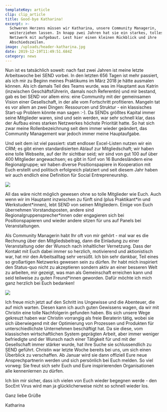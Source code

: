 ```yaml
---
templateKey: article
clip: clip_article
title: Good-bye Katharina!
excerpt: >-
  Schweren Herzens müssen wir Katharina, unsere Community Managerin,
  weiterziehen lassen. In knapp zwei Jahren hat sie ein starkes, tolles SEND
  Netzwerk mit aufgebaut. Lest hier einen kleinen Rückblick und ihre
  Abschiedszeilen.
image: /uploads/header-katharina.jpg
date: 2019-12-19T11:49:51.684Z
category: news
---
```

Nun ist es tatsächlich soweit: nach fast zwei Jahren ist meine letzte Arbeitswoche bei SEND vorbei. In den letzten 656 Tagen ist mehr passiert, als ich mir zu Beginn meines Praktikums im März 2018 je hätte ausmalen können. Als ich damals Teil des Teams wurde, was im Hauptamt aus Katrin (inzwischen Geschäftsführerin, damals noch Referentin) und mir bestand, gab es bei SEND vor allem eins: eine Community mit der gemeinsamen Vision einer Gesellschaft, in der alle vom Fortschritt profitieren. Mangeln tat es vor allem an zwei Dingen: Ressourcen und Struktur - ein klassisches Start-up Problem könnte man sagen :-). Da SENDs größtes Kapital immer seine Mitglieder waren, sind und sein werden, war sehr schnell klar, dass der Aufbau eines starken Netzwerkes höchste Priorität hatte. So hat sich zwar meine Rollenbezeichnung seit dem immer wieder geändert, das Community Management war jedoch immer meine Hauptaufgabe. 

Und seit dem ist viel passiert: statt endloser Excel-Listen nutzen wir ein CRM; es gibt einen standardisierten Ablauf zur Mitgliedschaft; wir haben eine tolle Webseite, auf der Ihr sichtbar seid; wir sind von gut 100 auf über 400 Mitglieder angewachsen; es gibt in fünf von 16 Bundesländern eine Regionalgruppe; wir haben diverse Positionspapiere in Kooperation mit Euch erstellt und politisch erfolgreich platziert und seit diesem Jahr haben wir auch endlich eine Definition für Social Entrepreneurship.

![](/uploads/katharina_osbelt_3.jpg)

All das wäre nicht möglich gewesen ohne so tolle Mitglieder wie Euch. Auch wenn wir im Hauptamt inzwischen zu fünft sind (plus Praktikant\*in und Werkstudent\*innen), lebt SEND von seinen Mitgliedern. Einige von Euch übernehmen Vorstandsposten, andere sind Regionalgruppensprecher*innen oder engagieren sich bei Positionspapieren und wieder andere sitzen für uns auf Panels bei Veranstaltungen. 

Als Community Managerin habt Ihr oft von mir gehört - mal war es die Rechnung über den Mitgliedsbeitrag, dann die Einladung zu einer Veranstaltung oder der Wunsch nach inhaltlicher Vernetzung. Dass der Kontakt mit Euch dabei immer so herzlich, motivierend und aktionistisch war, hat mir den Arbeitsalltag sehr versüßt. Ich bin sehr dankbar, Teil eines so großartigen Netzwerks gewesen sein zu dürfen. Ihr habt mich inspiriert den Status-quo nicht zu akzeptieren sondern aktiv an einer besseren Welt zu arbeiten, mir gezeigt, was man als Gemeinschaft erreichen kann und seid teilweise zu guten Freund*innen geworden. Dafür möchte ich mich ganz herzlich bei Euch bedanken! 

![](/uploads/katharina_osbelt_2.jpg)

Ich freue mich jetzt auf den Schritt ins Ungewisse und die Abenteuer, die auf mich warten. Diesen kann ich auch guten Gewissens wagen, da wir mit Christin eine tolle Nachfolgerin gefunden haben. Bis sich unsere Wege gekreuzt haben war Christin vorrangig als freie Beraterin tätig, wobei sie sich überwiegend mit der Optimierung von Prozessen und Produkten für unterschiedlichste Unternehmen beschäftigt hat. Da sie diese, vom klassischen wirtschaftlichen System geprägten Arbeit, aber immer weniger befriedigte und der Wunsch nach einer Tätigkeit für und mit der Gesellschaft immer stärker wurde, hat ihre Suche sie schlussendlich zu SEND geführt. Christin war letzte Woche bereits bei uns, um sich einen Überblick zu verschaffen. Ab Januar wird sie dann offiziell Eure neue Ansprechpartnerin werden und sich persönlich bei Euch melden. So viel vorweg: Sie freut sich sehr Euch und Eure inspirierenden Organisationen alle kennenlernen zu dürfen.

Ich bin mir sicher, dass ich vielen von Euch wieder begegnen werde - den SocEnt Virus wird man ja glücklicherweise nicht so schnell wieder los. 

Ganz liebe Grüße

Katharina
